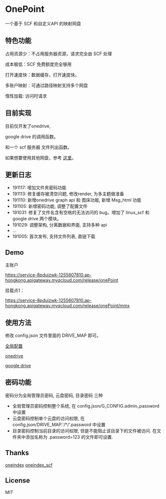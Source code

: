 # OnePoint

一个基于 SCF 和自定义API 的映射网盘

## 特色功能

占用资源少：不占用服务器资源，请求完全由 SCF 处理

成本极低：SCF 免费额度完全够用

打开速度快：数据缓存，打开速度快。

多账户映射：可通过路径映射支持多个网盘

惰性加载: 访问时请求

## 目前实现

目前仅开发了onedrive, 

google drive 的调用函数。

和一个 scf 服务器 文件列出函数。

如果想要使用其他网盘，参考 [这里]( https://www.onesrc.cn/p/onepoint-api-documentation.html)。

## 更新日志

- 191117: 增加文件夹密码功能
- 191113: 修复缓存被清空问题, 修改render, 为多主题做准备
- 191110: 新增onedrive graph api 和 图床功能, 新增 Msg_html 功能
- 191105: 新增密码功能, 调整了配置文件
- 191031: 修复了文件名含有空格的无法访问的 bug。增加了 linux_scf 和 google drive 两个模块。
- 191029: 调整架构, 分离数据和界面, 支持多种 api
- ...
- 191005: 首次发布, 支持文件列表, 直链下载


## Demo

主账户

https://service-8pduizwk-1255607810.ap-hongkong.apigateway.myqcloud.com/release/onePoint

挂载点1：

https://service-8pduizwk-1255607810.ap-hongkong.apigateway.myqcloud.com/release/onePoint/mmx

## 使用方法

修改 config.json 文件里面的 DRIVE_MAP 即可。

[全局配置](https://www.onesrc.cn/p/onepoint-configuration-process.html)

[onedrive](https://www.onesrc.cn/p/onedrive-for-onepoint-configuration.html)

[google drive](https://www.onesrc.cn/p/google-drive-for-onepoint-configuration.html)

## 密码功能

密码分为全局管理员密码, 云盘密码, 目录密码 三种

- 全局管理员密码控制整个系统, 在 config.json/G_CONFIG.admin_password 中设置
- 云盘密码控制单个云盘的访问权限, 在 config.json/DRIVE_MAP.'/*/'.password 中设置
- 目录密码控制当前目录的访问权限, 但是不能阻止该目录下的文件被访问. 在文件夹中添加名称为 .password=123 的文件即可设置.

## Thanks

[oneindex](https://github.com/donwa/oneindex)
[oneindex_scf](https://github.com/qkqpttgf/OneDrive_SCF)

## License

MIT
